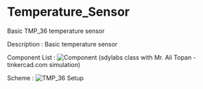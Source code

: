 # Temperature_Sensor
Basic TMP_36 temperature sensor

Description :
Basic temperature sensor

Component List :
![Component](https://user-images.githubusercontent.com/65538312/82206589-b4442200-9932-11ea-9f9f-4403b4c200a1.JPG)
(sdylabs class with Mr. Ali Topan - tinkercad.com simulation)

Scheme :
![TMP_36 Setup](https://user-images.githubusercontent.com/65538312/82206648-ca51e280-9932-11ea-9aed-654c4a4cce55.png)
